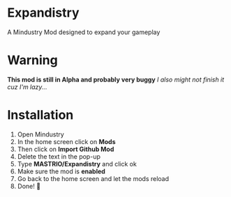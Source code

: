 # Expandistry
 A Mindustry Mod designed to expand your gameplay

# Warning
**This mod is still in Alpha and probably very buggy**
*I also might not finish it cuz I'm lazy...*

# Installation
1. Open Mindustry
2. In the home screen click on **Mods**
3. Then click on **Import Github Mod**
4. Delete the text in the pop-up
5. Type **MASTRIO/Expandistry** and click ok
6. Make sure the mod is **enabled**
7. Go back to the home screen and let the mods reload
8. Done! 🧀
